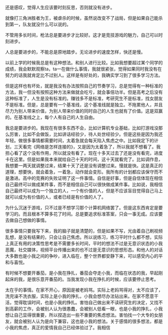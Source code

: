 还是感叹，觉得人生应该要时刻反思，否则就没有进步。

就像打三角洲胜者为王，被虐杀的时候，虽然说改变不了战局，但是如果自己能杀到第一，队友就没什么可以说的。

不管用多长时间，枪法总是要进步才比较好。这才是竞技游戏的魅力，自己可以时刻进步。

人总是要进步的，不能总是原地踏步。无论进步的速度怎样，快还是慢。

以前上学的时候我总是有这种想法。和别人进行比较。比如我想要超过某个同学的成绩，我会默默观察ta，ta一在做什么事情，我就很紧张，觉得如果同时我没有在努力的话我就肯定比不过别人。这样是有好处的，我确实学习到了很多学习方法。

但是这样也有坏处，就是我没有办法按照自己的节奏学习，总是觉得有一种标准的方法，我一但没有按照这种方法来做就会吃亏，就会事倍功半。但是高考之后没有这种标准了，人生是没有标准的。赚钱多不是标准，考研究生不是标准，找女朋友不是标准。但是，总是要有一个基准线，这个基准线就是独立。不拖累他人，并且尽力为别人带来价值，为别人带来价值的同时自己的人生也就有了价值。这是双赢的。在基准线之上，每个人有自己的人生自由。

我总是要进步的。我现在有很多东西不会，比如计算机专业基础，比如打游戏没那么厉害，比如不会做饭，比如讲话经验少，待人处世经验少。但是这些是因为我还年轻。做很多事情都需要时间，太着急就会每天陷入焦虑之中。比如我定下的计划，三天看完《网络是怎样连接的》，又是因为太着急了，所以我就不想看了。我担心看了这个没有作用，所以就没有看了。现在十多天过去了还是没有看完，进度卡在这里。但是如果我本来就给自己十天的时间，这十天就看完了。比如调作息，我想要一两天就调整过来，结果十天了还是没有调整过来。慢就是快。这是真正的道理，想要快，就会着急，一着急，动作就会变形。我所有的计划都应该保守而不是激进。高中的竞赛的失败证明了这一件事情。自信是好事，但是自信体现在相信自己最终可以做成某件事，而不是相信自己可以很快做成某件事。比如说，我相信自己最终可以成为一个独立的人，一个有价值的人，但是不应该盲目觉得自己马上就可以成为有价值的人，或者已经是有价值的人了。

为什么沉迷于游戏，只不过是不想学习那个计算机网络罢了。但是这东西肯定是要学习的。而且根本不算多花了时间。总是要追求标准答案，只会一事无成。应该要去做自己想做的事情。

很多事情只要我写下来，我的脑子就是清楚的，但是如果不写，光由着自己刷视频乱想，是没有结果的，只会让自己焦虑。所以说练习，练习平时什么都不想，实际上真正有用的决策性思考是不需要多长时间，平时的想法不过是无意识状态的小我恶魔，社交媒体，视频平台传播出来的也不过是无意识的思想形态。和他人的对话大多数也是小我之间的争吵，进入临在，整个世界都安静下来，可以感受内心的平和与喜悦。

有时候不想要开番茄，是小我在挣扎，番茄会夺走小我，而临在状态的我，早起刚起床的我，是很乐意开番茄的。当我发现小我在挣扎的时候，应该要停止思考。

太在乎的事情。在家不开心，原因是被老妈骂。实际上老妈骂得对，太不应该了，洗完澡不洗衣服，实际上是小我的挣扎，小我会想尽办法钻出来。在家不愿意干活，觉得耽误时间，也是小我的挣扎。害怕自己做出来不读研究生的决定，又找不到高薪的工作，会被别人认为很愚蠢，会被别人低看一眼，也是小我的挣扎，小我想让自己显得很重要，所以捏造出一些不重要的焦虑想法。害怕找一个大专的女朋友，就会被别人认为是向下兼容，这也是小我的想法。关于感情的很多想法，都是小我的焦虑，真正的爱情我自己已经体验过了。我相信